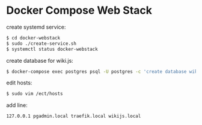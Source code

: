 # Docker Compose Web Stack

create systemd service:

```bash
$ cd docker-webstack
$ sudo ./create-service.sh
$ systemctl status docker-webstack
```

create database for wiki.js:

```bash
$ docker-compose exec postgres psql -U postgres -c 'create database wikijs'
```

edit hosts:

```bash
$ sudo vim /ect/hosts
```

add line:

```hosts
127.0.0.1 pgadmin.local traefik.local wikijs.local
```
